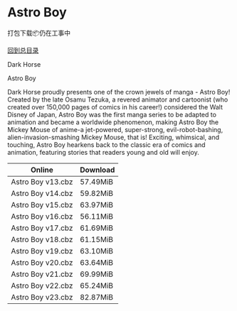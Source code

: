 # Astro Boy

打包下载📦仍在工事中

[回到总目录](/Catalogs.md)

Dark Horse

Astro Boy

Dark Horse proudly presents one of the crown jewels of manga - Astro Boy! Created by the late Osamu Tezuka, a revered animator and cartoonist (who created over 150,000 pages of comics in his career!) considered the Walt Disney of Japan, Astro Boy was the first manga series to be adapted to animation and became a worldwide phenomenon, making Astro Boy the Mickey Mouse of anime-a jet-powered, super-strong, evil-robot-bashing, alien-invasion-smashing Mickey Mouse, that is! Exciting, whimsical, and touching, Astro Boy hearkens back to the classic era of comics and animation, featuring stories that readers young and old will enjoy.





Online | Download
--- | ---
Astro Boy v13.cbz | 57.49MiB
Astro Boy v14.cbz | 59.82MiB
Astro Boy v15.cbz | 63.97MiB
Astro Boy v16.cbz | 56.11MiB
Astro Boy v17.cbz | 61.69MiB
Astro Boy v18.cbz | 61.15MiB
Astro Boy v19.cbz | 63.10MiB
Astro Boy v20.cbz | 63.64MiB
Astro Boy v21.cbz | 69.99MiB
Astro Boy v22.cbz | 65.24MiB
Astro Boy v23.cbz | 82.87MiB